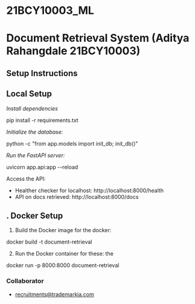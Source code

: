 # 21BCY10003_ML
# Document Retrieval System (Aditya Rahangdale 21BCY10003)


## Setup Instructions

## Local Setup

 *Install dependencies*


pip install -r requirements.txt


 *Initialize the database:*


python -c "from app.models import init_db; init_db()"


 *Run the FastAPI server:*


uvicorn app.api:app --reload


Access the API:

- Healther  checker for localhost: http://localhost:8000/health
- API on docs retrieved: http://localhost:8000/docs

## . Docker Setup

1. Build the Docker image for the docker:


docker build -t document-retrieval


2. Run the Docker container for these: the 


docker run -p 8000:8000 document-retrieval



### Collaborator
- recruitments@trademarkia.com
